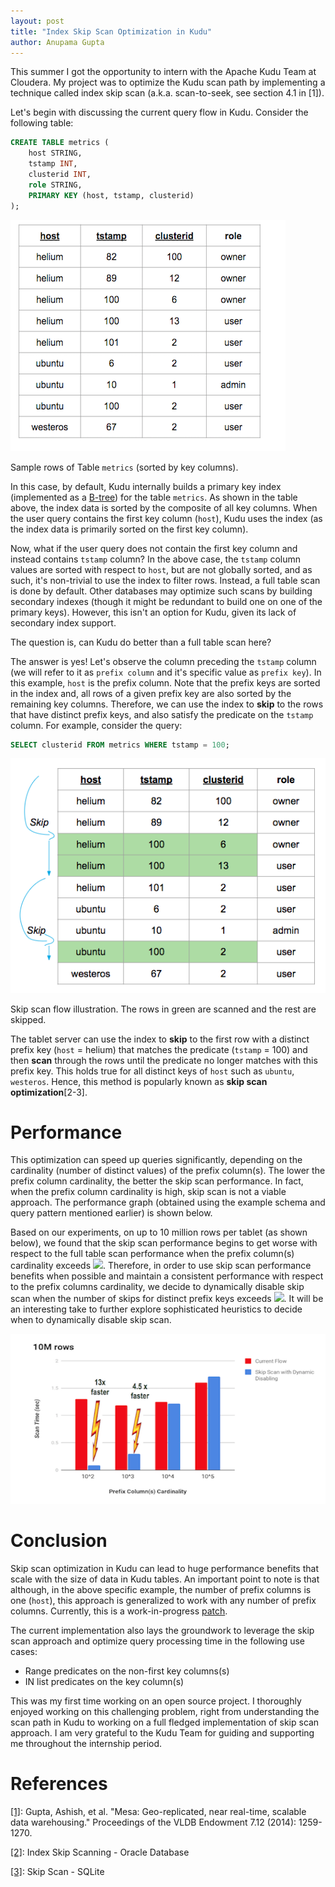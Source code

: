```yaml
---
layout: post
title: "Index Skip Scan Optimization in Kudu"
author: Anupama Gupta
---
```


This summer I got the opportunity to intern with the Apache Kudu Team at Cloudera.
My project was to optimize the Kudu scan path by implementing a technique called
index skip scan (a.k.a. scan-to-seek, see section 4.1 in [1]).

<!--more-->

Let's begin with discussing the current query flow in Kudu.
Consider the following table:

```SQL
CREATE TABLE metrics (
    host STRING,
    tstamp INT,
    clusterid INT,
    role STRING,
    PRIMARY KEY (host, tstamp, clusterid)
);
```

![png](https://github.com/AnupamaGupta01/kudu-1/blob/gh-pages-staging/img/index-skip-scan/example-table.png)

Sample rows of Table `metrics` (sorted by key columns).


In this case, by default, Kudu internally builds a primary key index (implemented as a
[B-tree](https://en.wikipedia.org/wiki/B-tree)) for the table `metrics`.
As shown in the table above, the index data is sorted by the composite of all key columns.
When the user query contains the first key column (`host`), Kudu uses the index (as the index data is
primarily sorted on the first key column).

Now, what if the user query does not contain the first key column and instead contains `tstamp` column?
In the above case, the `tstamp` column values are sorted with respect to `host`,
but are not globally sorted, and as such, it's non-trivial to use the index to filter rows.
Instead, a full table scan is done by default. Other databases may optimize such scans by building secondary indexes
(though it might be redundant to build one on one of the primary keys). However, this isn't an option for Kudu,
given its lack of secondary index support.

The question is, can Kudu do better than a full table scan here?

The answer is yes! Let's observe the column preceding the `tstamp` column (we will refer to it as
`prefix column` and it's specific value as `prefix key`). In this example, `host` is the prefix column.
Note that the prefix keys are sorted in the index and, all rows of a given prefix key are also sorted by the
remaining key columns. Therefore, we can use the index to **skip** to the rows that have distinct prefix keys,
and also satisfy the predicate on the `tstamp` column.
For example, consider the query:
```SQL
SELECT clusterid FROM metrics WHERE tstamp = 100;
```

![png](https://github.com/AnupamaGupta01/kudu-1/blob/gh-pages-staging/img/index-skip-scan/skip-scan-example-table.png)

Skip scan flow illustration. The rows in green are scanned and the rest are skipped.

The tablet server can use the index to **skip** to the first row with a distinct prefix key (`host` = helium) that
matches the predicate (`tstamp` = 100) and then **scan** through the rows until the predicate no longer matches with
this prefix key. This holds true for all distinct keys of `host` such as `ubuntu`, `westeros`.
Hence, this method is popularly known as **skip scan optimization**[2-3].

Performance
==========

This optimization can speed up queries significantly, depending on the cardinality (number of distinct values) of the
prefix column(s). The lower the prefix column cardinality, the better the skip scan performance. In fact, when the
prefix column cardinality is high, skip scan is not a viable approach. The performance graph (obtained using the example
schema and query pattern mentioned earlier) is shown below.

Based on our experiments, on up to 10 million rows per tablet (as shown below), we found that the skip scan performance
begins to get worse with respect to the full table scan performance when the prefix column(s) cardinality
exceeds ![](http://latex.codecogs.com/gif.download?%5Csqrt%20%7B%20%5C%23rows%5C%20in%5C%20tablet%20%7D).
Therefore, in order to use skip scan performance benefits when possible and maintain a consistent performance with
respect to the prefix columns cardinality, we decide to dynamically disable skip scan when the number of skips for
distinct prefix keys exceeds ![](http://latex.codecogs.com/gif.download?%5Csqrt%20%7B%20%5C%23rows%5C%20in%5C%20tablet%20%7D).
It will be an interesting take to further explore sophisticated heuristics to decide when
to dynamically disable skip scan.

![png](https://github.com/AnupamaGupta01/kudu-1/blob/gh-pages-staging/img/index-skip-scan/skip-scan-performance-graph.png)

Conclusion
==========

Skip scan optimization in Kudu can lead to huge performance benefits that scale with the size of
data in Kudu tables. An important point to note is that although, in the above specific example, the number of prefix
columns is one (`host`), this approach is generalized to work with any number of prefix columns.
Currently, this is a work-in-progress [patch](https://gerrit.cloudera.org/#/c/10983/).

The current implementation also lays the groundwork to leverage the skip scan approach and
optimize query processing time in the following use cases:

- Range predicates on the non-first key columns(s)
- IN list predicates on the key column(s)

This was my first time working on an open source project. I thoroughly enjoyed working on this challenging problem,
right from understanding the scan path in Kudu to working on a full fledged implementation of
skip scan approach. I am very grateful to the Kudu Team for guiding and supporting me throughout the
internship period.

References
==========

[[1]](https://storage.googleapis.com/pub-tools-public-publication-data/pdf/42851.pdf): Gupta, Ashish, et al. "Mesa:
Geo-replicated, near real-time, scalable data warehousing." Proceedings of the VLDB Endowment 7.12 (2014): 1259-1270.

[[2]](https://oracle-base.com/articles/9i/index-skip-scanning/): Index Skip Scanning - Oracle Database

[[3]](https://www.sqlite.org/optoverview.html#skipscan): Skip Scan - SQLite


